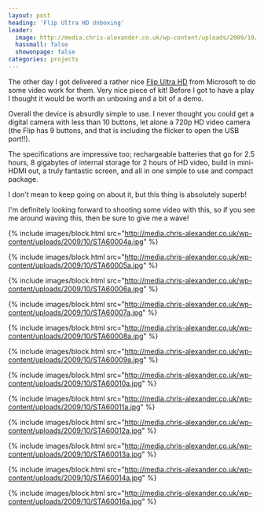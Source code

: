 ```yaml
---
layout: post
heading: 'Flip Ultra HD Unboxing'
leader:
  image: http://media.chris-alexander.co.uk/wp-content/uploads/2009/10/STA60014a.jpg
  hassmall: false
  showonpage: false
categories: projects
---
```


The other day I got delivered a rather nice [Flip Ultra HD](http://www.theflip.com/products_flip_ultra.shtml#scene=sceneUltraHD) from Microsoft to do some video work for them. Very nice piece of kit! Before I got to have a play I thought it would be worth an unboxing and a bit of a demo.

Overall the device is absurdly simple to use. I never thought you could get a digital camera with less than 10 buttons, let alone a 720p HD video camera (the Flip has 9 buttons, and that is including the flicker to open the USB port!!).

The specifications are impressive too; rechargeable batteries that go for 2.5 hours, 8 gigabytes of internal storage for 2 hours of HD video, build in mini-HDMI out, a truly fantastic screen, and all in one simple to use and compact package.

I don't mean to keep going on about it, but this thing is absolutely superb!

I'm definitely looking forward to shooting some video with this, so if you see me around waving this, then be sure to give me a wave!<br> 

{% include images/block.html src="http://media.chris-alexander.co.uk/wp-content/uploads/2009/10/STA60004a.jpg" %}

{% include images/block.html src="http://media.chris-alexander.co.uk/wp-content/uploads/2009/10/STA60005a.jpg" %}

{% include images/block.html src="http://media.chris-alexander.co.uk/wp-content/uploads/2009/10/STA60006a.jpg" %}

{% include images/block.html src="http://media.chris-alexander.co.uk/wp-content/uploads/2009/10/STA60007a.jpg" %}

{% include images/block.html src="http://media.chris-alexander.co.uk/wp-content/uploads/2009/10/STA60008a.jpg" %}

{% include images/block.html src="http://media.chris-alexander.co.uk/wp-content/uploads/2009/10/STA60009a.jpg" %}

{% include images/block.html src="http://media.chris-alexander.co.uk/wp-content/uploads/2009/10/STA60010a.jpg" %}

{% include images/block.html src="http://media.chris-alexander.co.uk/wp-content/uploads/2009/10/STA60011a.jpg" %}

{% include images/block.html src="http://media.chris-alexander.co.uk/wp-content/uploads/2009/10/STA60012a.jpg" %}

{% include images/block.html src="http://media.chris-alexander.co.uk/wp-content/uploads/2009/10/STA60013a.jpg" %}

{% include images/block.html src="http://media.chris-alexander.co.uk/wp-content/uploads/2009/10/STA60014a.jpg" %}

{% include images/block.html src="http://media.chris-alexander.co.uk/wp-content/uploads/2009/10/STA60016a.jpg" %}

